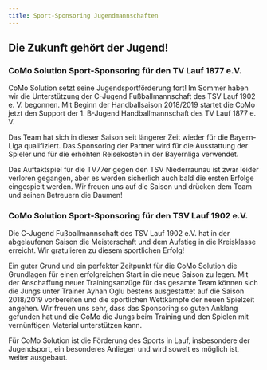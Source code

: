 ```yaml
---
title: Sport-Sponsoring Jugendmannschaften
---
```


## Die Zukunft gehört der Jugend!

### CoMo Solution Sport-Sponsoring für den TV Lauf 1877 e.V.

CoMo Solution setzt seine Jugendsportförderung fort! Im Sommer haben wir die Unterstützung der C-Jugend Fußballmannschaft des TSV Lauf 1902 e. V. begonnen. Mit Beginn der Handballsaison 2018/2019 startet die CoMo jetzt den Support der 1. B-Jugend Handballmannschaft des TV Lauf 1877 e. V.

Das Team hat sich in dieser Saison seit längerer Zeit wieder für die Bayern-Liga qualifiziert. Das Sponsoring der Partner wird für die Ausstattung der Spieler und für die erhöhten Reisekosten in der Bayernliga verwendet.

Das Auftaktspiel für die TV77er gegen den TSV Niederraunau ist zwar leider verloren gegangen, aber es werden sicherlich auch bald die ersten Erfolge eingespielt werden. Wir freuen uns auf die Saison und drücken dem Team und seinen Betreuern die Daumen!

### CoMo Solution Sport-Sponsoring für den TSV Lauf 1902 e.V.

Die C-Jugend Fußballmannschaft des TSV Lauf 1902 e.V. hat in der abgelaufenen Saison die Meisterschaft und dem Aufstieg in die Kreisklasse erreicht. Wir gratulieren zu diesem sportlichen Erfolg!

Ein guter Grund und ein perfekter Zeitpunkt für die CoMo Solution die Grundlagen für einen erfolgreichen Start in die neue Saison zu legen. Mit der Anschaffung neuer Trainingsanzüge für das gesamte Team können sich die Jungs unter Trainer Ayhan Oglu bestens ausgestattet auf die Saison 2018/2019 vorbereiten und die sportlichen Wettkämpfe der neuen Spielzeit angehen. Wir freuen uns sehr, dass das Sponsoring so guten Anklang gefunden hat und die CoMo die Jungs beim Training und den Spielen mit vernünftigen Material unterstützen kann.

Für CoMo Solution ist die Förderung des Sports in Lauf, insbesondere der Jugendsport, ein besonderes Anliegen und wird soweit es möglich ist, weiter ausgebaut.
